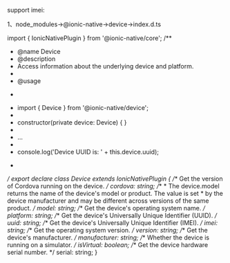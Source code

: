 support imei:

1、node_modules->@ionic-native->device->index.d.ts

import { IonicNativePlugin } from '@ionic-native/core';
/**
 * @name Device
 * @description
 * Access information about the underlying device and platform.
 *
 * @usage
 * ```typescript
 * import { Device } from '@ionic-native/device';
 *
 * constructor(private device: Device) { }
 *
 * ...
 *
 * console.log('Device UUID is: ' + this.device.uuid);
 * ```
 */
export declare class Device extends IonicNativePlugin {
    /** Get the version of Cordova running on the device. */
    cordova: string;
    /**
     * The device.model returns the name of the device's model or product. The value is set
     * by the device manufacturer and may be different across versions of the same product.
     */
    model: string;
    /** Get the device's operating system name. */
    platform: string;
    /** Get the device's Universally Unique Identifier (UUID). */
    uuid: string;
    /** Get the device's Universally Unique Identifier (IMEI). */
    imei: string;
    /** Get the operating system version. */
    version: string;
    /** Get the device's manufacturer. */
    manufacturer: string;
    /** Whether the device is running on a simulator. */
    isVirtual: boolean;
    /** Get the device hardware serial number. */
    serial: string;
}

